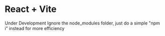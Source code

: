 # React + Vite
Under Development
Ignore the node_modules folder, just do a simple "npm i" instead for more efficiency
